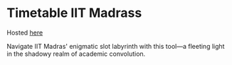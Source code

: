 Timetable IIT Madrass
=====================


Hosted [here](https://assemblygod.github.io/)

Navigate IIT Madras' enigmatic slot labyrinth with this tool—a fleeting light in the shadowy realm of academic convolution.